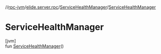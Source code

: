 //[rpc-jvm](../../../index.md)/[elide.server.rpc](../index.md)/[ServiceHealthManager](index.md)/[ServiceHealthManager](-service-health-manager.md)

# ServiceHealthManager

[jvm]\
fun [ServiceHealthManager](-service-health-manager.md)()
